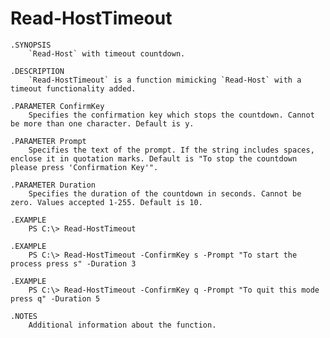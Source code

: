 # Read-HostTimeout
	.SYNOPSIS
		`Read-Host` with timeout countdown.
	
	.DESCRIPTION
		`Read-HostTimeout` is a function mimicking `Read-Host` with a timeout functionality added.
	
	.PARAMETER ConfirmKey
		Specifies the confirmation key which stops the countdown. Cannot be more than one character. Default is y.
	
	.PARAMETER Prompt
		Specifies the text of the prompt. If the string includes spaces, enclose it in quotation marks. Default is "To stop the countdown please press 'Confirmation Key'".
	
	.PARAMETER Duration
		Specifies the duration of the countdown in seconds. Cannot be zero. Values accepted 1-255. Default is 10.
	
	.EXAMPLE
		PS C:\> Read-HostTimeout
	
	.EXAMPLE
		PS C:\> Read-HostTimeout -ConfirmKey s -Prompt "To start the process press s" -Duration 3
	
	.EXAMPLE
		PS C:\> Read-HostTimeout -ConfirmKey q -Prompt "To quit this mode press q" -Duration 5
	
	.NOTES
		Additional information about the function.

